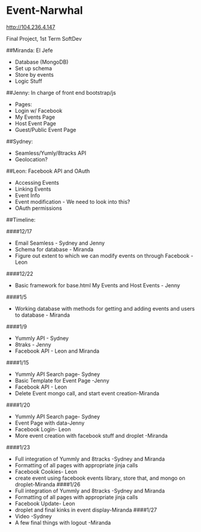 Event-Narwhal
=============
http://104.236.4.147

Final Project, 1st Term SoftDev

##Miranda: 
  El Jefe 

* Database (MongoDB)
 * Set up schema 
 * Store by events 
 * Logic Stuff

##Jenny:
  In charge of front end
  bootstrap/js 
  * Pages:
   * Login w/ Facebook
   * My Events Page
   * Host Event Page 
   * Guest/Public Event Page

##Sydney:
 * Seamless/Yumly/8tracks API
 * Geolocation?
  
##Leon:
Facebook API and OAuth
  * Accessing Events
  * Linking Events
  * Event Info
  * Event modification - We need to look into this?
  * OAuth permissions 


##Timeline:

####12/17

  * Email Seamless - Sydney and Jenny
  * Schema for database - Miranda
  * Figure out extent to which we can modify events on through Facebook - Leon

####12/22

  * Basic framework for base.html My Events and Host Events - Jenny

####1/5

  * Working database with methods for getting and adding events and users to database - Miranda
  
####1/9
  * Yummly API - Sydney
  * 8traks - Jenny
  * Facebook API - Leon and Miranda

####1/15
  * Yummly API Search page- Sydney
  * Basic Template for Event Page -Jenny
  * Facebook API - Leon
  * Delete Event mongo call, and start event creation-Miranda

####1/20
  * Yummly API Search page- Sydney
  * Event Page with data-Jenny
  * Facebook Login- Leon
  * More event creation with facebook stuff and droplet -Miranda

####1/23
  * Full integration of Yummly and 8tracks -Sydney and Miranda
  * Formatting of all pages with appropriate jinja calls
  * Facebook Cookies- Leon
  * create event using facebook events library, store that, and mongo on droplet-Miranda
####1/26
  * Full integration of Yummly and 8tracks -Sydney and Miranda
  * Formatting of all pages with appropriate jinja calls
  * Facebook Update- Leon
  * droplet and final kinks in event display-Miranda
####1/27
  * Video -Sydney
  * A few final things with logout -Miranda
